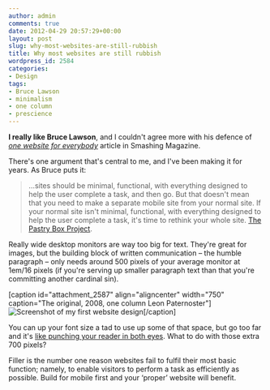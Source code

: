 ```yaml
---
author: admin
comments: true
date: 2012-04-29 20:57:29+00:00
layout: post
slug: why-most-websites-are-still-rubbish
title: Why most websites are still rubbish
wordpress_id: 2584
categories:
- Design
tags:
- Bruce Lawson
- minimalism
- one column
- prescience
---
```


**I really like Bruce Lawson**, and I couldn't agree more with his defence of _[one website for everybody](http://www.smashingmagazine.com/2012/04/19/why-we-shouldnt-make-separate-mobile-websites/)_ article in Smashing Magazine.

There's one argument that's central to me, and I've been making it for years. As Bruce puts it:


> …sites should be minimal, functional, with everything designed to help the user complete a task, and then go. But that doesn't mean that you need to make a separate mobile site from your normal site. If your normal site isn't minimal, functional, with everything designed to help the user complete a task, it's time to rethink your whole site. [The Pastry Box Project](http://the-pastry-box-project.net/bruce-lawson/2012-april-13/).


Really wide desktop monitors are way too big for text. They're great for images, but the building block of written communication – the humble paragraph – only needs around 500 pixels of your average monitor at 1em/16 pixels (if you're serving up smaller paragraph text than that you're committing another cardinal sin).

[caption id="attachment_2587" align="aligncenter" width="750" caption="The original, 2008, one column Leon Paternoster"]![Screenshot of my first website design](http://leonpaternoster.com/wp-content/uploads/2012/04/original.jpg)[/caption]

You can up your font size a tad to use up some of that space, but go too far and it's [like punching your reader in both eyes](http://zeldman.com). What to do with those extra 700 pixels?

Filler is the number one reason websites fail to fulfil their most basic function; namely, to enable visitors to perform a task as efficiently as possible. Build for mobile first and your ‘proper’ website will benefit.
